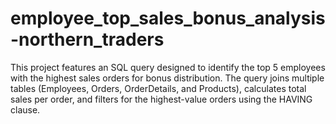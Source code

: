 # employee_top_sales_bonus_analysis-northern_traders
This project features an SQL query designed to identify the top 5 employees with the highest sales orders for bonus distribution. The query joins multiple tables (Employees, Orders, OrderDetails, and Products), calculates total sales per order, and filters for the highest-value orders using the HAVING clause.
